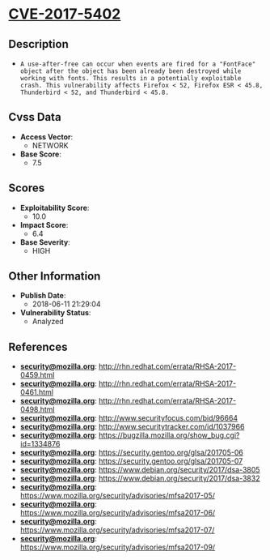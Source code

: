
# [CVE-2017-5402](http://rhn.redhat.com/errata/RHSA-2017-0459.html)

## Description

- `A use-after-free can occur when events are fired for a "FontFace" object after the object has been already been destroyed while working with fonts. This results in a potentially exploitable crash. This vulnerability affects Firefox < 52, Firefox ESR < 45.8, Thunderbird < 52, and Thunderbird < 45.8.`

## Cvss Data

- **Access Vector**:
  - NETWORK
- **Base Score**:
  - 7.5

## Scores

- **Exploitability Score**:
  - 10.0
- **Impact Score**:
  - 6.4
- **Base Severity**:
  - HIGH

## Other Information

- **Publish Date**:
  - 2018-06-11 21:29:04
- **Vulnerability Status**:
  - Analyzed

## References

- **security@mozilla.org**: http://rhn.redhat.com/errata/RHSA-2017-0459.html
- **security@mozilla.org**: http://rhn.redhat.com/errata/RHSA-2017-0461.html
- **security@mozilla.org**: http://rhn.redhat.com/errata/RHSA-2017-0498.html
- **security@mozilla.org**: http://www.securityfocus.com/bid/96664
- **security@mozilla.org**: http://www.securitytracker.com/id/1037966
- **security@mozilla.org**: https://bugzilla.mozilla.org/show_bug.cgi?id=1334876
- **security@mozilla.org**: https://security.gentoo.org/glsa/201705-06
- **security@mozilla.org**: https://security.gentoo.org/glsa/201705-07
- **security@mozilla.org**: https://www.debian.org/security/2017/dsa-3805
- **security@mozilla.org**: https://www.debian.org/security/2017/dsa-3832
- **security@mozilla.org**: https://www.mozilla.org/security/advisories/mfsa2017-05/
- **security@mozilla.org**: https://www.mozilla.org/security/advisories/mfsa2017-06/
- **security@mozilla.org**: https://www.mozilla.org/security/advisories/mfsa2017-07/
- **security@mozilla.org**: https://www.mozilla.org/security/advisories/mfsa2017-09/
